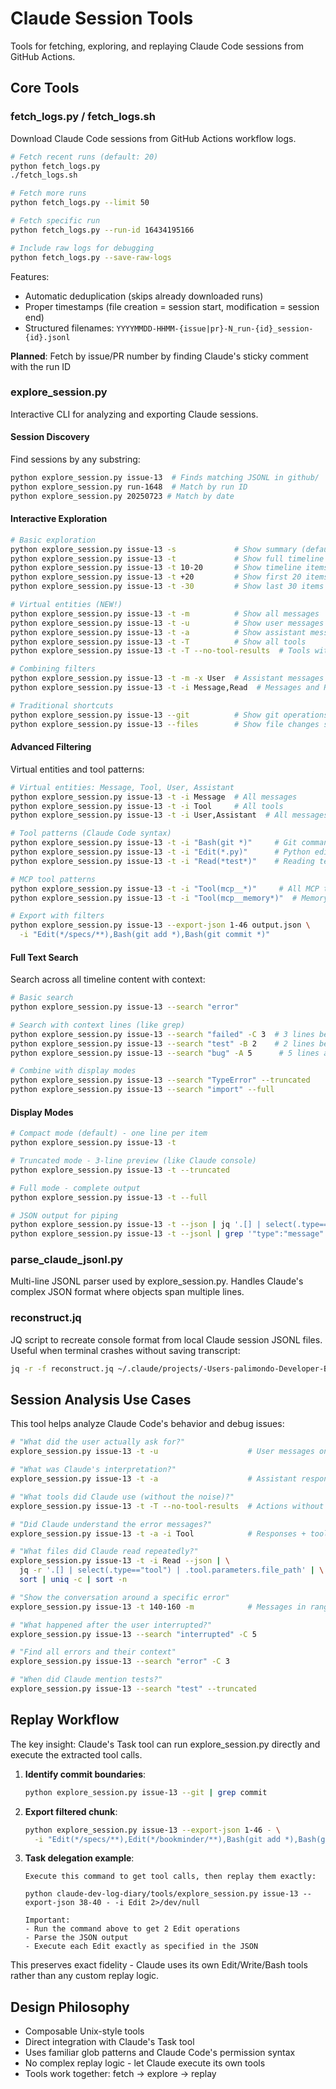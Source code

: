 # Claude Session Tools

Tools for fetching, exploring, and replaying Claude Code sessions from GitHub Actions.

## Core Tools

### fetch_logs.py / fetch_logs.sh
Download Claude Code sessions from GitHub Actions workflow logs.

```bash
# Fetch recent runs (default: 20)
python fetch_logs.py
./fetch_logs.sh

# Fetch more runs
python fetch_logs.py --limit 50

# Fetch specific run
python fetch_logs.py --run-id 16434195166

# Include raw logs for debugging
python fetch_logs.py --save-raw-logs
```

Features:
- Automatic deduplication (skips already downloaded runs)
- Proper timestamps (file creation = session start, modification = session end)
- Structured filenames: `YYYYMMDD-HHMM-{issue|pr}-N_run-{id}_session-{id}.jsonl`

**Planned**: Fetch by issue/PR number by finding Claude's sticky comment with the run ID

### explore_session.py
Interactive CLI for analyzing and exporting Claude sessions.

#### Session Discovery
Find sessions by any substring:
```bash
python explore_session.py issue-13  # Finds matching JSONL in github/
python explore_session.py run-1648  # Match by run ID
python explore_session.py 20250723 # Match by date
```

#### Interactive Exploration
```bash
# Basic exploration
python explore_session.py issue-13 -s             # Show summary (default)
python explore_session.py issue-13 -t             # Show full timeline
python explore_session.py issue-13 -t 10-20       # Show timeline items 10-20
python explore_session.py issue-13 -t +20         # Show first 20 items
python explore_session.py issue-13 -t -30         # Show last 30 items

# Virtual entities (NEW!)
python explore_session.py issue-13 -t -m          # Show all messages
python explore_session.py issue-13 -t -u          # Show user messages only
python explore_session.py issue-13 -t -a          # Show assistant messages
python explore_session.py issue-13 -t -T          # Show all tools
python explore_session.py issue-13 -t -T --no-tool-results  # Tools without output

# Combining filters
python explore_session.py issue-13 -t -m -x User  # Assistant messages only
python explore_session.py issue-13 -t -i Message,Read  # Messages and Read operations

# Traditional shortcuts
python explore_session.py issue-13 --git          # Show git operations
python explore_session.py issue-13 --files        # Show file changes summary
```

#### Advanced Filtering
Virtual entities and tool patterns:
```bash
# Virtual entities: Message, Tool, User, Assistant
python explore_session.py issue-13 -t -i Message  # All messages
python explore_session.py issue-13 -t -i Tool     # All tools
python explore_session.py issue-13 -t -i User,Assistant  # All messages

# Tool patterns (Claude Code syntax)
python explore_session.py issue-13 -t -i "Bash(git *)"     # Git commands
python explore_session.py issue-13 -t -i "Edit(*.py)"      # Python edits
python explore_session.py issue-13 -t -i "Read(*test*)"    # Reading test files

# MCP tool patterns
python explore_session.py issue-13 -t -i "Tool(mcp__*)"     # All MCP tools
python explore_session.py issue-13 -t -i "Tool(mcp__memory*)"  # Memory server tools

# Export with filters
python explore_session.py issue-13 --export-json 1-46 output.json \
  -i "Edit(*/specs/**),Bash(git add *),Bash(git commit *)"
```

#### Full Text Search
Search across all timeline content with context:
```bash
# Basic search
python explore_session.py issue-13 --search "error"

# Search with context lines (like grep)
python explore_session.py issue-13 --search "failed" -C 3  # 3 lines before/after
python explore_session.py issue-13 --search "test" -B 2    # 2 lines before
python explore_session.py issue-13 --search "bug" -A 5      # 5 lines after

# Combine with display modes
python explore_session.py issue-13 --search "TypeError" --truncated
python explore_session.py issue-13 --search "import" --full
```

#### Display Modes
```bash
# Compact mode (default) - one line per item
python explore_session.py issue-13 -t

# Truncated mode - 3-line preview (like Claude console)
python explore_session.py issue-13 -t --truncated

# Full mode - complete output
python explore_session.py issue-13 -t --full

# JSON output for piping
python explore_session.py issue-13 -t --json | jq '.[] | select(.type=="tool")'
python explore_session.py issue-13 -t --jsonl | grep '"type":"message"'
```

### parse_claude_jsonl.py
Multi-line JSONL parser used by explore_session.py. Handles Claude's complex JSON format where objects span multiple lines.

### reconstruct.jq
JQ script to recreate console format from local Claude session JSONL files. Useful when terminal crashes without saving transcript:

```bash
jq -r -f reconstruct.jq ~/.claude/projects/-Users-palimondo-Developer-BookMinder/SESSION_ID.jsonl
```

## Session Analysis Use Cases

This tool helps analyze Claude Code's behavior and debug issues:

```bash
# "What did the user actually ask for?"
explore_session.py issue-13 -t -u                    # User messages only

# "What was Claude's interpretation?" 
explore_session.py issue-13 -t -a                    # Assistant responses

# "What tools did Claude use (without the noise)?"
explore_session.py issue-13 -t -T --no-tool-results  # Actions without output

# "Did Claude understand the error messages?"
explore_session.py issue-13 -t -a -i Tool            # Responses + tool results

# "What files did Claude read repeatedly?"
explore_session.py issue-13 -t -i Read --json | \
  jq -r '.[] | select(.type=="tool") | .tool.parameters.file_path' | \
  sort | uniq -c | sort -n

# "Show the conversation around a specific error"
explore_session.py issue-13 -t 140-160 -m            # Messages in range

# "What happened after the user interrupted?"
explore_session.py issue-13 --search "interrupted" -C 5

# "Find all errors and their context"
explore_session.py issue-13 --search "error" -C 3

# "When did Claude mention tests?"
explore_session.py issue-13 --search "test" --truncated
```

## Replay Workflow

The key insight: Claude's Task tool can run explore_session.py directly and execute the extracted tool calls.

1. **Identify commit boundaries**:
   ```bash
   python explore_session.py issue-13 --git | grep commit
   ```

2. **Export filtered chunk**:
   ```bash
   python explore_session.py issue-13 --export-json 1-46 - \
     -i "Edit(*/specs/**),Edit(*/bookminder/**),Bash(git add *),Bash(git commit *)"
   ```

3. **Task delegation example**:
   ```
   Execute this command to get tool calls, then replay them exactly:
   
   python claude-dev-log-diary/tools/explore_session.py issue-13 --export-json 38-40 - -i Edit 2>/dev/null
   
   Important:
   - Run the command above to get 2 Edit operations
   - Parse the JSON output 
   - Execute each Edit exactly as specified in the JSON
   ```

This preserves exact fidelity - Claude uses its own Edit/Write/Bash tools rather than any custom replay logic.

## Design Philosophy

- Composable Unix-style tools
- Direct integration with Claude's Task tool
- Uses familiar glob patterns and Claude Code's permission syntax
- No complex replay logic - let Claude execute its own tools
- Tools work together: fetch → explore → replay